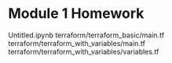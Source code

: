 # Module 1 Homework
Untitled.ipynb
terraform/terraform_basic/main.tf
terraform/terraform_with_variables/main.tf
terraform/terraform_with_variables/variables.tf
